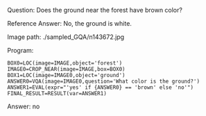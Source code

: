 Question: Does the ground near the forest have brown color?

Reference Answer: No, the ground is white.

Image path: ./sampled_GQA/n143672.jpg

Program:

```
BOX0=LOC(image=IMAGE,object='forest')
IMAGE0=CROP_NEAR(image=IMAGE,box=BOX0)
BOX1=LOC(image=IMAGE0,object='ground')
ANSWER0=VQA(image=IMAGE0,question='What color is the ground?')
ANSWER1=EVAL(expr="'yes' if {ANSWER0} == 'brown' else 'no'")
FINAL_RESULT=RESULT(var=ANSWER1)
```
Answer: no


